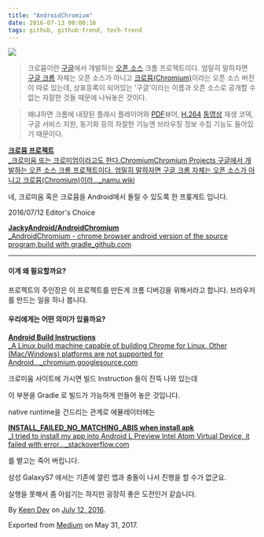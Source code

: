 ```yaml
---
title: "AndroidChromium"
date: 2016-07-13 00:00:16
tags: github, github-trend, tech-trend 
---
```



![][image0]
> 
> 크로뮴이란 [구글][anchor0]에서 개발하는 [오픈 소스][anchor1] 크롬 프로젝트이다. 엄밀히 말하자면 [구글 크롬][anchor2] 자체는 오픈 소스가 아니고 [크로뮴(Chromium)][anchor3]이라는 오픈 소스 버전이 따로 있는데, 상표등록이 되어있는 '구글'이라는 이름과 오픈 소스로 공개할 수 없는 자잘한 것들 때문에 나눠놓은 것이다.

> 왜냐하면 크롬에 내장된 플래시 플레이어와 [PDF][anchor4]뷰어, [H.264][anchor5] [동영상][anchor6] 재생 코덱, 구글 서비스 지원, 동기화 등의 자잘한 기능엔 브라우징 정보 수집 기능도 들어있기 때문이다.

[**크로뮴 프로젝트**  
_크로미움 또는 크로미엄이라고도 한다.ChromiumChromium Projects 구글에서 개발하는 오픈 소스 크롬 프로젝트이다. 엄밀히 말하자면 구글 크롬 자체는 오픈 소스가 아니고 크로뮴(Chromium)이라..._namu.wiki][anchor7][][anchor8]

네, 크로미움 혹은 크로뮴을 Android에서 돌릴 수 있도록 한 프롲게트 입니다.

2016/07/12 Editor's Choice

[**JackyAndroid/AndroidChromium**  
_AndroidChromium - chrome browser android version of the source program,build with gradle_github.com][anchor9][][anchor10]

---

#### 이게 왜 필요할까요?

프로젝트의 주인장은 이 프로젝트를 만든게 크롬 디버깅을 위해서라고 합니다. 브라우저를 만드는 일을 하나 봅니다.

#### 우리에게는 어떤 의미가 있을까요?

[**Android Build Instructions**  
_A Linux build machine capable of building Chrome for Linux. Other (Mac/Windows) platforms are not supported for Android..._chromium.googlesource.com][anchor11][][anchor12]

크로미움 사이트에 가시면 빌드 Instruction 들이 잔뜩 나와 있는데

이 부분을 Gradle 로 빌드가 가능하게 만들어 놓은 것입니다.

native runtime을 건드리는 관계로 에뮬레이터에는

[**INSTALL\_FAILED\_NO\_MATCHING\_ABIS when install apk**  
_I tried to install my app into Android L Preview Intel Atom Virtual Device, it failed with error..._stackoverflow.com][anchor13][][anchor14]

를 뱉고는 죽어 버립니다.

삼성 GalaxyS7 에서는 기존에 깔린 앱과 충돌이 나서 진행을 할 수가 없군요.

실행을 못해서 좀 아쉽기는 하지만 굉장히 좋은 도전인거 같습니다.

By [Keen Dev][anchor15] on [July 12, 2016][anchor16].

Exported from [Medium][anchor17] on May 31, 2017\.


[anchor0]: https://namu.wiki/w/%EA%B5%AC%EA%B8%80 "구글"
[anchor1]: https://namu.wiki/w/%EC%98%A4%ED%94%88%20%EC%86%8C%EC%8A%A4 "오픈 소스"
[anchor2]: https://namu.wiki/w/%EA%B5%AC%EA%B8%80%20%ED%81%AC%EB%A1%AC "구글 크롬"
[anchor3]: http://www.chromium.org/ "http://www.chromium.org/"
[anchor4]: https://namu.wiki/w/PDF "PDF"
[anchor5]: https://namu.wiki/w/H.264 "H.264"
[anchor6]: https://namu.wiki/w/%EB%8F%99%EC%98%81%EC%83%81 "동영상"
[anchor7]: https://namu.wiki/w/%ED%81%AC%EB%A1%9C%EB%AE%B4%20%ED%94%84%EB%A1%9C%EC%A0%9D%ED%8A%B8 "https://namu.wiki/w/%ED%81%AC%EB%A1%9C%EB%AE%B4%20%ED%94%84%EB%A1%9C%EC%A0%9D%ED%8A%B8"
[anchor8]: https://namu.wiki/w/%ED%81%AC%EB%A1%9C%EB%AE%B4%20%ED%94%84%EB%A1%9C%EC%A0%9D%ED%8A%B8
[anchor9]: https://github.com/JackyAndroid/AndroidChromium "https://github.com/JackyAndroid/AndroidChromium"
[anchor10]: https://github.com/JackyAndroid/AndroidChromium
[anchor11]: https://chromium.googlesource.com/chromium/src/+/master/docs/android_build_instructions.md "https://chromium.googlesource.com/chromium/src/+/master/docs/android_build_instructions.md"
[anchor12]: https://chromium.googlesource.com/chromium/src/+/master/docs/android_build_instructions.md
[anchor13]: http://stackoverflow.com/questions/24572052/install-failed-no-matching-abis-when-install-apk "http://stackoverflow.com/questions/24572052/install-failed-no-matching-abis-when-install-apk"
[anchor14]: http://stackoverflow.com/questions/24572052/install-failed-no-matching-abis-when-install-apk
[anchor15]: https://medium.com/@keendev
[anchor16]: https://medium.com/p/cafbf8df64d
[anchor17]: https://medium.com


[image0]: /images/1*W3UzAhoqV6i4U1UGi1ggXA.pn